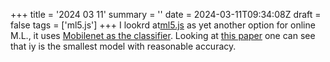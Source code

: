 +++
title = '2024 03 11'
summary = ''
date = 2024-03-11T09:34:08Z
draft = false
tags = ['ml5.js']
+++
I lookrd at[ml5.js](https://ml5js.org/about) as yet another option for online M.L., it uses [Mobilenet as the classifier](https://builtin.com/machine-learning/mobilenet).
Looking at [this paper](https://dif7uuh3zqcps.cloudfront.net/wp-content/uploads/sites/11/2021/01/17192613/MNIST-Handwritten-Digit-Recognition-with-Different-CNN-Architectures.pdf) one can see that iy is the smallest model with reasonable accuracy.

